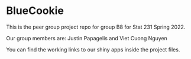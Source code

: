 # BlueCookie

This is the peer group project repo for group B8 for Stat 231 Spring 2022.

Our group members are: Justin Papagelis and Viet Cuong Nguyen

You can find the working links to our shiny apps inside the project files.
